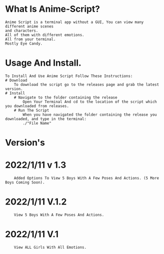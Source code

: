 # What Is Anime-Script?
    Anime Script is a terminal app without a GUI, You can view many different anime scenes
    and characters. 
    All of them with different emotions. 
    All from your terminal.
    Mostly Eye Candy.
 
 # Usage And Install.
    To Install And Use Anime Script Follow These Instructions:
    # Download
        To download the script go to the releases page and grab the latest version.
    # Install
        # Navigate to the folder containing the release
            Open Your Terminal And cd to the location of the script which you downloaded from releases.
        # Run The Script
            When you have navigated the folder containing the release you downloaded, and type in the terminal:
            ./"File Name"

# Version's
  # 2022/1/11 v 1.3
        Added Options To View 5 Boys With A Few Poses And Actions. (5 More Boys Coming Soon).
  # 2022/1/11 V.1.2
        View 5 Boys With A Few Poses And Actions.
  #  2022/1/11 V.1
        View ALL Girls With All Emotions.
